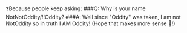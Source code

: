 ❓Because people keep asking:
###Q: Why is your name NotNotOddity/!!Oddity?
###A: Well since "Oddity" was taken, I am not NotOddity so in truth I AM Oddity! (Hope that makes more sense 🤔!)

<!--
**NotOddity/NotOddity** is a ✨ _special_ ✨ repository because its `README.md` (this file) appears on your GitHub profile.

Here are some ideas to get you started:

- 🔭 I’m currently working on ...
- 🌱 I’m currently learning ...
- 👯 I’m looking to collaborate on ...
- 🤔 I’m looking for help with ...
- 💬 Ask me about ...
- 📫 How to reach me: ...
- 😄 Pronouns: ...
- ⚡ Fun fact: ...
-->
